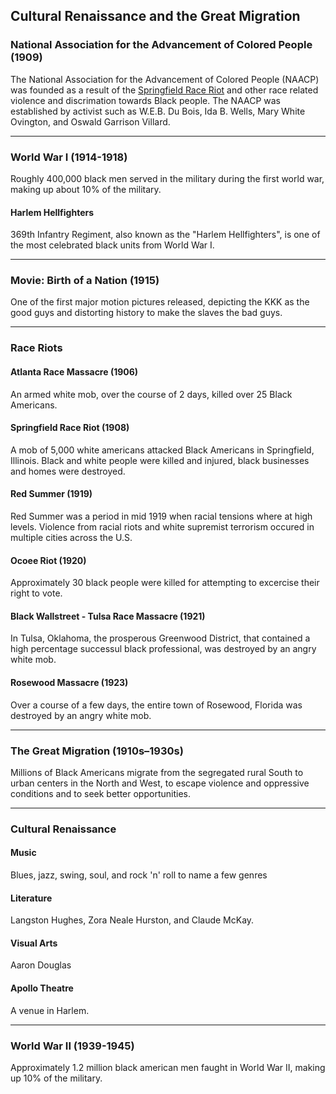 ## Cultural Renaissance and the Great Migration

### National Association for the Advancement of Colored People (1909)
The National Association for the Advancement of Colored People (NAACP) was founded as a result of the [Springfield Race Riot](#springfield-race-riot-1908) and other race related violence and discrimation towards Black people.  The NAACP was established by activist such as W.E.B. Du Bois, Ida B. Wells, Mary White Ovington, and Oswald Garrison Villard.

---

### World War I (1914-1918)
Roughly 400,000 black men served in the military during the first world war, making up about 10% of the military.

#### Harlem Hellfighters
369th Infantry Regiment, also known as the "Harlem Hellfighters", is one of the most celebrated black units from World War I.

---

### Movie: Birth of a Nation (1915)
One of the first major motion pictures released, depicting the KKK as the good guys and distorting history to make the slaves the bad guys.

---

### Race Riots

#### Atlanta Race Massacre (1906)
An armed white mob, over the course of 2 days, killed over 25 Black Americans.

#### Springfield Race Riot (1908)
A mob of 5,000 white americans attacked Black Americans in Springfield, Illinois.  Black and white people were killed and injured, black businesses and homes were destroyed.

#### Red Summer (1919)
Red Summer was a period in mid 1919 when racial tensions where at high levels.  Violence from racial riots and white supremist terrorism occured in multiple cities across the U.S.

#### Ocoee Riot (1920)
Approximately 30 black people were killed for attempting to excercise their right to vote.

#### Black Wallstreet - Tulsa Race Massacre (1921)
In Tulsa, Oklahoma, the prosperous Greenwood District, that contained a high percentage successul black professional, was destroyed by an angry white mob.

#### Rosewood Massacre (1923)
Over a course of a few days, the entire town of Rosewood, Florida was destroyed by an angry white mob.

---

### The Great Migration (1910s–1930s)
Millions of Black Americans migrate from the segregated rural South to urban centers in the North and West, to escape violence and oppressive conditions and to seek better opportunities.

---

### Cultural Renaissance

#### Music
Blues, jazz, swing, soul, and rock 'n' roll to name a few genres

#### Literature
Langston Hughes, Zora Neale Hurston, and Claude McKay.

#### Visual Arts
Aaron Douglas

#### Apollo Theatre
A venue in Harlem.

<!-- --- -->

<!-- ### Harlem Renaissance (1920s) -->
<!-- A vibrant cultural movement in New York City’s Harlem neighborhood, celebrating Black art, music, literature, and intellectualism—redefining Black identity and cultural expression in America. -->

---

### World War II (1939-1945)
Approximately 1.2 million black american men faught in World War II, making up 10% of the military.
